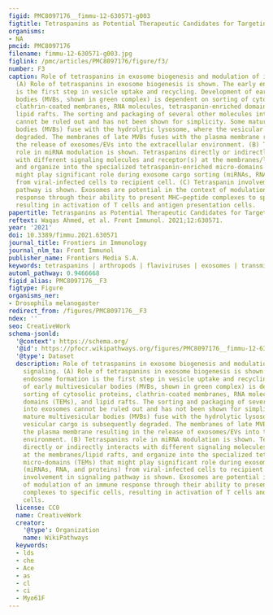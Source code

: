 ```yaml
---
figid: PMC8097176__fimmu-12-630571-g003
figtitle: Tetraspanins as Potential Therapeutic Candidates for Targeting Flaviviruses
organisms:
- NA
pmcid: PMC8097176
filename: fimmu-12-630571-g003.jpg
figlink: /pmc/articles/PMC8097176/figure/f3/
number: F3
caption: Role of tetraspanins in exosome biogenesis and modulation of immune signaling.
  (A) Role of tetraspanins in exosome biogenesis is shown. The early endosome formation
  is the first step in vesicle uptake and recycling. Development of early multivesicular
  bodies (MVBs, shown in green complex) is dependent on sorting of cytosolic proteins,
  clathrin-coated membranes, RNA molecules, tetraspanin-enriched domains (TEMs), and
  lipid rafts. The sorting and packaging of several other molecules into exosomes
  cannot be ruled out and has not been shown for simplicity. Some mature multivesicular
  bodies (MVBs) fuse with the hydrolytic lysosome, where the vesicular cargo is subsequently
  degraded. The membranes of late MVBs fuses with the plasma membrane resulting in
  the release of exosomes/EVs into the extracellular environment. (B) Tetraspanins
  role in miRNA modulation is shown. Tetraspanins directly or indirectly interacts
  with different signaling molecules and receptor(s) at the membranes/lipid rafts,
  and organize into the specialized tetraspanin-enriched micro-domains (TEMs) that
  might play significant role during exosome cargo sorting (miRNAs, RNA, and proteins)
  from viral-infected cells to recipient cell. (C) Tetraspanin involvement in signaling
  pathway is shown. Exosomes are potential in the context of modulation of an immune
  response through their ability to present MHC–peptide complexes to specific cells,
  resulting in activation of T cells and antigen presentation cells.
papertitle: Tetraspanins as Potential Therapeutic Candidates for Targeting Flaviviruses.
reftext: Waqas Ahmed, et al. Front Immunol. 2021;12:630571.
year: '2021'
doi: 10.3389/fimmu.2021.630571
journal_title: Frontiers in Immunology
journal_nlm_ta: Front Immunol
publisher_name: Frontiers Media S.A.
keywords: tetraspanins | arthropods | flaviviruses | exosomes | transmission | ncRNAs
automl_pathway: 0.9466668
figid_alias: PMC8097176__F3
figtype: Figure
organisms_ner:
- Drosophila melanogaster
redirect_from: /figures/PMC8097176__F3
ndex: ''
seo: CreativeWork
schema-jsonld:
  '@context': https://schema.org/
  '@id': https://pfocr.wikipathways.org/figures/PMC8097176__fimmu-12-630571-g003.html
  '@type': Dataset
  description: Role of tetraspanins in exosome biogenesis and modulation of immune
    signaling. (A) Role of tetraspanins in exosome biogenesis is shown. The early
    endosome formation is the first step in vesicle uptake and recycling. Development
    of early multivesicular bodies (MVBs, shown in green complex) is dependent on
    sorting of cytosolic proteins, clathrin-coated membranes, RNA molecules, tetraspanin-enriched
    domains (TEMs), and lipid rafts. The sorting and packaging of several other molecules
    into exosomes cannot be ruled out and has not been shown for simplicity. Some
    mature multivesicular bodies (MVBs) fuse with the hydrolytic lysosome, where the
    vesicular cargo is subsequently degraded. The membranes of late MVBs fuses with
    the plasma membrane resulting in the release of exosomes/EVs into the extracellular
    environment. (B) Tetraspanins role in miRNA modulation is shown. Tetraspanins
    directly or indirectly interacts with different signaling molecules and receptor(s)
    at the membranes/lipid rafts, and organize into the specialized tetraspanin-enriched
    micro-domains (TEMs) that might play significant role during exosome cargo sorting
    (miRNAs, RNA, and proteins) from viral-infected cells to recipient cell. (C) Tetraspanin
    involvement in signaling pathway is shown. Exosomes are potential in the context
    of modulation of an immune response through their ability to present MHC–peptide
    complexes to specific cells, resulting in activation of T cells and antigen presentation
    cells.
  license: CC0
  name: CreativeWork
  creator:
    '@type': Organization
    name: WikiPathways
  keywords:
  - lds
  - che
  - Ace
  - as
  - cl
  - ci
  - Myo61F
---
```

